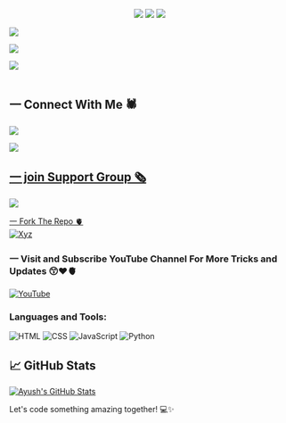 <p align="center" width="100%" height="auto">
    <img src="https://visitor-badge.laobi.icu/badge?page_id=younis-dgk.younis-dgk"/>
    <img src="https://img.shields.io/github/followers/younis-dgk?style=flat"/>
    <img src="https://img.shields.io/github/stars/younis-dgk?style=flat"/>
</p>

[![](https://img.shields.io/badge/Facebook-blue?logo=Facebook&logoColor=blue&labelColor=white)](https://www.facebook.com/YounisDgk)

[![](https://img.shields.io/badge/Messenger-red?logo=Messenger&logoColor=red&labelColor=black)](https://m.me/YounisDgk) <br>

[![](https://img.shields.io/badge/Whatsapp-CHAT-red?logo=Whatsapp&logoColor=Brightgreen&labelColor=white)](https://wa.me/923194999455?text=hey+YounisXyz) <br><br>

## 一 Connect With Me 🕷️

<p align="center">

<a href="https://whatsapp.com/channel/0029VadoE7X2975DDCfuu234"><img src="https://img.shields.io/badge/follow channel-25D366?style=for-the-badge&logo=whatsapp&logoColor=white" />

</p>

<p align="left">
  <a href="https://www.instagram.com/younis_dgk"><img src="https://img.shields.io/badge/Instagram-E4405F?style=for-the-badge&logo=instagram&logoColor=white"/>

## 一 join Support Group 🗞️
<p align="center">

<a href="https://chat.whatsapp.com/CSfWIqJDSbJKdwLaQLXDFh"><img src="https://img.shields.io/badge/Join support group-25D366?style=for-the-badge&logo=whatsapp&logoColor=white" />

</p>

  
一 Fork The Repo 🫀
    <br>
    <a href="https://github.com/younis-dgk/Xyz/fork"><img title="Xyz" src="https://img.shields.io/badge/FORK Xyz-h?color=black&style=for-the-badge&logo=stackshare"></a>




### 一 Visit and Subscribe YouTube Channel For More Tricks and Updates 😙♥️🫀
[![YouTube](https://img.shields.io/badge/YouTube-0A66C2?style=flat&logo=YouTube&style=dark)](https://youtube.com/@YounisXyz)

    
### Languages and Tools:
<!-- Add your favorite programming languages and tools here -->
![HTML](https://img.shields.io/badge/HTML-5F4E0E?style=flat&logo=html5&style=dark)
![CSS](https://img.shields.io/badge/CSS-1572B6?style=flat&logo=css3&style=dark)
![JavaScript](https://img.shields.io/badge/JavaScript-F7DF1E?style=flat&logo=javascript&style=dark)
![Python](https://img.shields.io/badge/Python-3776AB?style=flat&logo=python&style=dark)


## 📈 GitHub Stats
[![Ayush's GitHub Stats](https://github-readme-stats.vercel.app/api?username=younis-dgk&show_icons=true&hide=contribs,prs)](https://github.com/younis-dgk)

Let's code something amazing together! 💻✨



